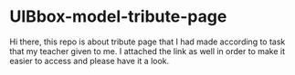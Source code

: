 # UIBbox-model-tribute-page

Hi there, this repo is about tribute page that I had made according to task that my teacher given to me. I attached the link as well in order to make it easier to access and please have it a look.
